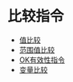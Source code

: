 # 比较指令

- [值比较](./eq_value.md)
- [范围值比较](./eq_range.md)
- [OK有效性指令](./eq_ok.md)
- [变量比较](../03-Compare_Variant.md)